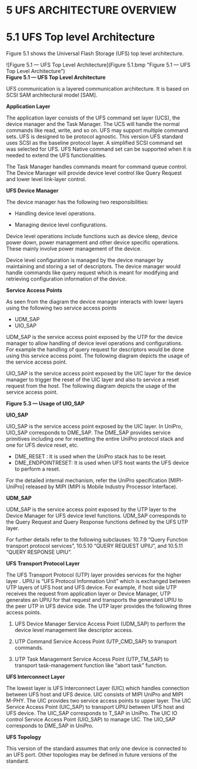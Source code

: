 5 UFS ARCHITECTURE OVERVIEW
===
# 5.1 UFS Top level Architecture

Figure 5.1 shows the Universal Flash Storage (UFS) top level architecture.

![Figure 5.1 — UFS Top Level Architecture](Figure 5.1.bmp "Figure 5.1 — UFS Top Level Architecture")  
**Figure 5.1 — UFS Top Level Architecture**

UFS communication is a layered communication architecture. It is based on SCSI SAM architectural model [SAM].

**Application Layer**  

The application layer consists of the UFS command set layer (UCS), the device manager and the Task Manager. The UCS will handle the normal commands like read, write, and so on. UFS may support multiple command sets. UFS is designed to be protocol agnostic. This version UFS standard uses SCSI as the baseline protocol layer. A simplified SCSI command set was selected for UFS. UFS Native command set can be supported when it is needed to extend the UFS functionalities.

The Task Manager handles commands meant for command queue control. The Device Manager will provide device level control like Query Request and lower level link-layer control.

**UFS Device Manager**

The device manager has the following two responsibilities:

* Handling device level operations.

* Managing device level configurations.

Device level operations include functions such as device sleep, device power down, power management and other device specific operations. These mainly involve power management of the device.

Device level configuration is managed by the device manager by maintaining and storing a set of descriptors. The device manager would handle commands like query request which is meant for modifying and retrieving configuration information of the device.

**Service Access Points**

As seen from the diagram the device manager interacts with lower layers using the following two service
access points
* UDM_SAP
* UIO_SAP

UDM_SAP is the service access point exposed by the UTP for the device manager to allow handling of device level operations and configurations. For example the handling of query request for descriptors would be done using this service access point. The following diagram depicts the usage of the service access point.

UIO_SAP is the service access point exposed by the UIC layer for the device manager to trigger the reset of the UIC layer and also to service a reset request from the host. The following diagram depicts the usage of the service access point.

**Figure 5.3 — Usage of UIO_SAP**

**UIO_SAP**

UIO_SAP is the service access point exposed by the UIC layer. In UniPro, UIO_SAP corresponds to DME_SAP. The DME_SAP provides service primitives including one for resetting the entire UniPro protocol stack and one for UFS device reset, etc.

* DME_RESET : It is used when the UniPro stack has to be reset.
* DME_ENDPOINTRESET: It is used when UFS host wants the UFS device to perform a reset.

For the detailed internal mechanism, refer the UniPro specification [MIPI-UniPro] released by MIPI (MIPI is Mobile Industry Processor Interface).

**UDM_SAP**

UDM_SAP is the service access point exposed by the UTP layer to the Device Manager for UFS device level functions. UDM_SAP corresponds to the Query Request and Query Response functions defined by the UFS UTP layer.

For further details refer to the following subclauses: 10.7.9 “Query Function transport protocol services”, 10.5.10 “QUERY REQUEST UPIU”, and 10.5.11 “QUERY RESPONSE UPIU”.

**UFS Transport Protocol Layer**

The UFS Transport Protocol (UTP) layer provides services for the higher layer . UPIU is “UFS Protocol Information Unit” which is exchanged between UTP layers of UFS host and UFS device. For example, if host side UTP receives the request from application layer or Device Manager, UTP generates an UPIU for that request and transports the generated UPIU to the peer UTP in UFS device side. The UTP layer provides the following three access points.

1. UFS Device Manager Service Access Point (UDM_SAP) to perform the device level management like descriptor access.

2. UTP Command Service Access Point (UTP_CMD_SAP) to transport commands.

3. UTP Task Management Service Access Point (UTP_TM_SAP) to transport task-management function like “abort task” function.

**<a name="UFS Interconnect Layer"></a>UFS Interconnect Layer**

The lowest layer is UFS Interconnect Layer (UIC) which handles connection between UFS host and UFS device. UIC consists of MIPI UniPro and MIPI M-PHY. The UIC provides two service access points to upper layer. The UIC Service Access Point (UIC_SAP) to transport UPIU between UFS host and UFS device. The UIC_SAP corresponds to T_SAP in UniPro. The UIC IO control Service Access Point (UIO_SAP) to manage UIC. The UIO_SAP corresponds to DME_SAP in UniPro.

**UFS Topology**

This version of the standard assumes that only one device is connected to an UFS port. Other topologies may be defined in future versions of the standard.